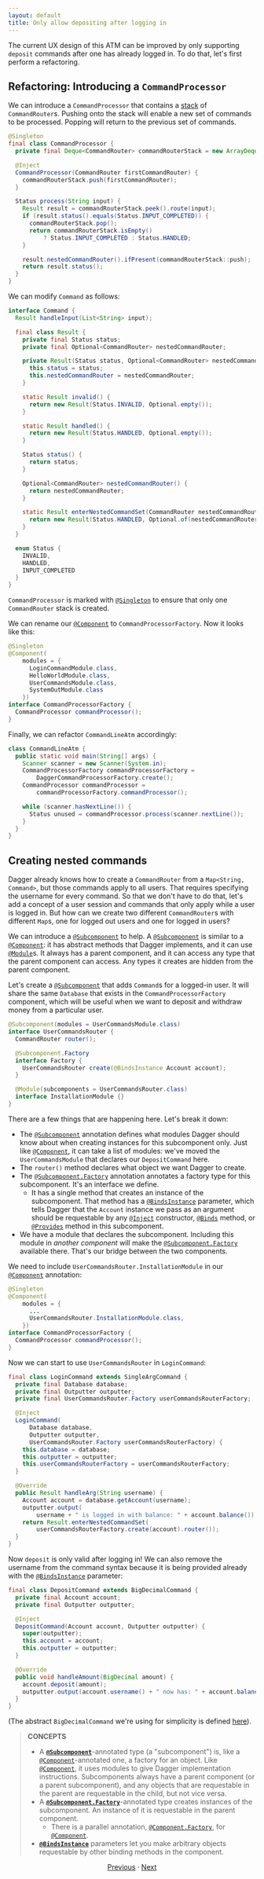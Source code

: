```yaml
---
layout: default
title: Only allow depositing after logging in
---
```


The current UX design of this ATM can be improved by only supporting `deposit`
commands after one has already logged in. To do that, let's first perform a
refactoring.

## Refactoring: Introducing a `CommandProcessor`

We can introduce a `CommandProcessor` that contains a [stack] of
`CommandRouter`s. Pushing onto the stack will enable a new set of commands to be
processed. Popping will return to the previous set of commands.

```java
@Singleton
final class CommandProcessor {
  private final Deque<CommandRouter> commandRouterStack = new ArrayDeque<>();

  @Inject
  CommandProcessor(CommandRouter firstCommandRouter) {
    commandRouterStack.push(firstCommandRouter);
  }

  Status process(String input) {
    Result result = commandRouterStack.peek().route(input);
    if (result.status().equals(Status.INPUT_COMPLETED)) {
      commandRouterStack.pop();
      return commandRouterStack.isEmpty()
          ? Status.INPUT_COMPLETED : Status.HANDLED;
    }

    result.nestedCommandRouter().ifPresent(commandRouterStack::push);
    return result.status();
  }
}
```

We can modify `Command` as follows:

```java
interface Command {
  Result handleInput(List<String> input);

  final class Result {
    private final Status status;
    private final Optional<CommandRouter> nestedCommandRouter;

    private Result(Status status, Optional<CommandRouter> nestedCommandRouter) {
      this.status = status;
      this.nestedCommandRouter = nestedCommandRouter;
    }

    static Result invalid() {
      return new Result(Status.INVALID, Optional.empty());
    }

    static Result handled() {
      return new Result(Status.HANDLED, Optional.empty());
    }

    Status status() {
      return status;
    }

    Optional<CommandRouter> nestedCommandRouter() {
      return nestedCommandRouter;
    }

    static Result enterNestedCommandSet(CommandRouter nestedCommandRouter) {
      return new Result(Status.HANDLED, Optional.of(nestedCommandRouter));
    }
  }

  enum Status {
    INVALID,
    HANDLED,
    INPUT_COMPLETED
  }
}
```

`CommandProcessor` is marked with [`@Singleton`] to ensure that only one
`CommandRouter` stack is created.

We can rename our [`@Component`] to `CommandProcessorFactory`.
Now it looks like this:

```java
@Singleton
@Component(
    modules = {
      LoginCommandModule.class,
      HelloWorldModule.class,
      UserCommandsModule.class,
      SystemOutModule.class
    })
interface CommandProcessorFactory {
  CommandProcessor commandProcessor();
}
```

Finally, we can refactor `CommandLineAtm` accordingly:

```java
class CommandLineAtm {
  public static void main(String[] args) {
    Scanner scanner = new Scanner(System.in);
    CommandProcessorFactory commandProcessorFactory =
        DaggerCommandProcessorFactory.create();
    CommandProcessor commandProcessor =
        commandProcessorFactory.commandProcessor();

    while (scanner.hasNextLine()) {
      Status unused = commandProcessor.process(scanner.nextLine());
    }
  }
}
```

## Creating nested commands

Dagger already knows how to create a `CommandRouter` from a `Map<String,
Command>`, but those commands apply to all users. That requires specifying the
username for every command. So that we don't have to do that, let's add a
concept of a user session and commands that only apply while a user is logged
in. But how can we create two different `CommandRouter`s with different `Map`s,
one for logged out users and one for logged in users?

We can introduce a [`@Subcomponent`] to help. A [`@Subcomponent`] is similar to
a [`@Component`]: it has abstract methods that Dagger implements, and it can use
[`@Module`]s. It always has a parent component, and it can access any type that
the parent component can access. Any types it creates are hidden from the parent
component.

Let's create a [`@Subcomponent`] that adds `Command`s for a logged-in user. It
will share the same `Database` that exists in the `CommandProcessorFactory`
component, which will be useful when we want to deposit and withdraw money from
a particular user.

```java
@Subcomponent(modules = UserCommandsModule.class)
interface UserCommandsRouter {
  CommandRouter router();

  @Subcomponent.Factory
  interface Factory {
    UserCommandsRouter create(@BindsInstance Account account);
  }

  @Module(subcomponents = UserCommandsRouter.class)
  interface InstallationModule {}
}
```

There are a few things that are happening here. Let's break it down:

*   The [`@Subcomponent`] annotation defines what modules Dagger should know
    about when creating instances for this subcomponent only. Just like
    [`@Component`], it can take a list of modules: we've moved the
    `UserCommandsModule` that declares our `DepositCommand` here.
*   The `router()` method declares what object we want Dagger to create.
*   The [`@Subcomponent.Factory`] annotation annotates a factory type for this
    subcomponent. It's an interface we define.
    *   It has a single method that creates an instance of the subcomponent.
        That method has a [`@BindsInstance`] parameter, which tells Dagger that
        the `Account` instance we pass as an argument should be requestable by
        any [`@Inject`] constructor, [`@Binds`] method, or [`@Provides`] method
        in this subcomponent.
*   We have a module that declares the subcomponent. Including this module in
    _another component_ will make the [`@Subcomponent.Factory`] available there.
    That's our bridge between the two components.

We need to include `UserCommandsRouter.InstallationModule` in our [`@Component`]
annotation:

```java
@Singleton
@Component(
    modules = {
      ...
      UserCommandsRouter.InstallationModule.class,
    })
interface CommandProcessorFactory {
  CommandProcessor commandProcessor();
}
```


Now we can start to use `UserCommandsRouter` in `LoginCommand`:

```java
final class LoginCommand extends SingleArgCommand {
  private final Database database;
  private final Outputter outputter;
  private final UserCommandsRouter.Factory userCommandsRouterFactory;

  @Inject
  LoginCommand(
      Database database,
      Outputter outputter,
      UserCommandsRouter.Factory userCommandsRouterFactory) {
    this.database = database;
    this.outputter = outputter;
    this.userCommandsRouterFactory = userCommandsRouterFactory;
  }

  @Override
  public Result handleArg(String username) {
    Account account = database.getAccount(username);
    outputter.output(
        username + " is logged in with balance: " + account.balance());
    return Result.enterNestedCommandSet(
        userCommandsRouterFactory.create(account).router());
  }
}
```

Now `deposit` is only valid after logging in! We can also remove the username
from the command syntax because it is being provided already with the
[`@BindsInstance`] parameter:

```java
final class DepositCommand extends BigDecimalCommand {
  private final Account account;
  private final Outputter outputter;

  @Inject
  DepositCommand(Account account, Outputter outputter) {
    super(outputter);
    this.account = account;
    this.outputter = outputter;
  }

  @Override
  public void handleAmount(BigDecimal amount) {
    account.deposit(amount);
    outputter.output(account.username() + " now has: " + account.balance());
  }
}
```

(The abstract `BigDecimalCommand` we're using for simplicity is defined
[here][BigDecimalCommand]).

> **CONCEPTS**
>
> *   A **[`@Subcomponent`]**-annotated type (a "subcomponent") is, like a
>     [`@Component`]-annotated one, a factory for an object. Like
>     [`@Component`], it uses modules to give Dagger implementation
>     instructions. Subcomponents always have a parent component (or a parent
>     subcomponent), and any objects that are requestable in the parent are
>     requestable in the child, but not vice versa.
> *   A **[`@Subcomponent.Factory`]**-annotated type creates instances of the
>     subcomponent. An instance of it is requestable in the parent component.
>     *   There is a parallel annotation, [`@Component.Factory`], for
>         [`@Component`].
> *   **[`@BindsInstance`]** parameters let you make arbitrary objects
>     requestable by other binding methods in the component.

<section style="text-align: center" markdown="1">

[Previous](09-maintaining-state) · [Next](11-withdraw-command)

</section>

[BigDecimalCommand]: https://github.com/google/dagger/tree/master/java/dagger/example/atm/BigDecimalCommand.java

[`@BindsInstance`]: https://dagger.dev/api/latest/dagger/BindsInstance.html
[`@Binds`]: https://dagger.dev/api/latest/dagger/Binds.html
[`@Component`]: https://dagger.dev/api/latest/dagger/Component.html
[`@Component.Factory`]: https://dagger.dev/api/latest/dagger/Component.Factory.html
[`@Inject`]: http://docs.oracle.com/javaee/7/api/javax/inject/Inject.html
[`@Module`]: https://dagger.dev/api/latest/dagger/Module.html
[`@Provides`]: https://dagger.dev/api/latest/dagger/Provides.html
[`@Singleton`]: http://docs.oracle.com/javaee/7/api/javax/inject/Inject.html
[stack]: https://en.wikipedia.org/wiki/Stack_\(abstract_data_type\)
[`@Subcomponent`]: https://dagger.dev/api/latest/dagger/Subcomponent.html
[`@Subcomponent.Factory`]: https://dagger.dev/api/latest/dagger/Subcomponent.Factory.html
